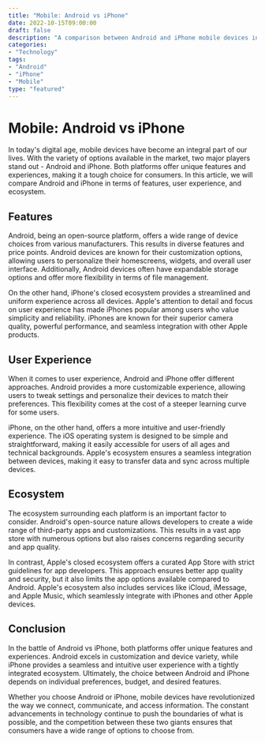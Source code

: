 ```yaml
---
title: "Mobile: Android vs iPhone"
date: 2022-10-15T09:00:00
draft: false
description: "A comparison between Android and iPhone mobile devices in terms of features, user experience, and ecosystem."
categories:
- "Technology"
tags:
- "Android"
- "iPhone"
- "Mobile"
type: "featured"
---
```


# Mobile: Android vs iPhone

In today's digital age, mobile devices have become an integral part of our lives. With the variety of options available in the market, two major players stand out - Android and iPhone. Both platforms offer unique features and experiences, making it a tough choice for consumers. In this article, we will compare Android and iPhone in terms of features, user experience, and ecosystem.

## Features

Android, being an open-source platform, offers a wide range of device choices from various manufacturers. This results in diverse features and price points. Android devices are known for their customization options, allowing users to personalize their homescreens, widgets, and overall user interface. Additionally, Android devices often have expandable storage options and offer more flexibility in terms of file management.

On the other hand, iPhone's closed ecosystem provides a streamlined and uniform experience across all devices. Apple's attention to detail and focus on user experience has made iPhones popular among users who value simplicity and reliability. iPhones are known for their superior camera quality, powerful performance, and seamless integration with other Apple products.

## User Experience

When it comes to user experience, Android and iPhone offer different approaches. Android provides a more customizable experience, allowing users to tweak settings and personalize their devices to match their preferences. This flexibility comes at the cost of a steeper learning curve for some users.

iPhone, on the other hand, offers a more intuitive and user-friendly experience. The iOS operating system is designed to be simple and straightforward, making it easily accessible for users of all ages and technical backgrounds. Apple's ecosystem ensures a seamless integration between devices, making it easy to transfer data and sync across multiple devices.

## Ecosystem

The ecosystem surrounding each platform is an important factor to consider. Android's open-source nature allows developers to create a wide range of third-party apps and customizations. This results in a vast app store with numerous options but also raises concerns regarding security and app quality.

In contrast, Apple's closed ecosystem offers a curated App Store with strict guidelines for app developers. This approach ensures better app quality and security, but it also limits the app options available compared to Android. Apple's ecosystem also includes services like iCloud, iMessage, and Apple Music, which seamlessly integrate with iPhones and other Apple devices.

## Conclusion

In the battle of Android vs iPhone, both platforms offer unique features and experiences. Android excels in customization and device variety, while iPhone provides a seamless and intuitive user experience with a tightly integrated ecosystem. Ultimately, the choice between Android and iPhone depends on individual preferences, budget, and desired features.

Whether you choose Android or iPhone, mobile devices have revolutionized the way we connect, communicate, and access information. The constant advancements in technology continue to push the boundaries of what is possible, and the competition between these two giants ensures that consumers have a wide range of options to choose from.
